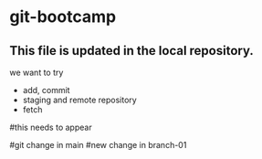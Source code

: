# git-bootcamp

## This file is updated in the local repository.

we want to try
* add, commit
* staging and remote repository
* fetch

#this needs to appear

#git change in main
#new change in branch-01

